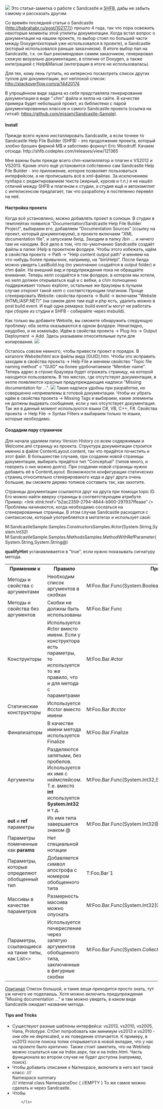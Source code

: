 <img src="//habrastorage.org/files/2c8/65e/77a/2c865e77aa424b4784e04bff4d9bcb4d.jpg"/>
Это статья-заметка о работе с Sandcastle и <abbr title="Sandcastle Help File Builder" >SHFB</abbr>, дабы не забыть самому и рассказать другим.

Со времён последней статьи о Sandcastle (<a href="http://habrahabr.ru/post/102177/">http://habrahabr.ru/post/102177/</a>) прошло 4 года, так что пора освежить некоторые моменты этой утилиты документации.
<habracut/>
Когда встал вопрос о документации на нашем проекте, то выбор стоял по большей части между Doxygen(который уже использовался в проекте), и Sandcastle (который использовался раньше заказчиком). В итоге выбор пал на Sandcastle, т.к. он был рекомендован самим заказчиком, генерировал схожую  визуально документацию, в отличии от Doxygen, а также интеграцией с Help&Manual (интеграция в итоге не использовалась).

Для тех, кому лень гуглить, но интересно посмотреть список других тулзов для документации, вот неплохой список: http://stackoverflow.com/a/14420174

В упрощённом виде задача из себя представляла генерирование документации в виде ".chm" файла и хелпа на сайте. В качестве примера будет небольшой проект, из библиотеки с парой документированных классов и самого Sandcastle проекта (ссылка на гитхаб: https://github.com/misiam/Sandcastle-Sample).

<h4>Install</h4>
Прежде всего нужно инсталлировать Sandcastle, а если точнее то Sandcastle Help File Builder (SHFB) - это продолжение проекта, который злобно брошен фирмой M$ и заботливо форкнут Eric Woodruff. Качаем отсюда: http://shfb.codeplex.com/releases/view/121365 

Мне важны были прежде всего chm-компиллятор и плагин к VS2012 и VS2013. Кроме этого ещё установится собственно сам  Sandcastle Help File Builder - это приложение, которое позволяет пользоваться интерфейсом, а не прописывать всё в xml-файлах. За исключением тулбара с редактированием текста (жирный, курсив и т.п.) я не нашёл отличий между SHFB и плагином к студии, а студия ещё и автокомплит с интелисенсом предлагает, так что разработку я постепенно перевёл на неё. 

<h4>Настройка проекта</h4>
Когда всё установлено, можно добавлять проект в солюшн. В студии в темплейтах появился "Documentation/Sandcastle Help File Builder Project", выбираем его, добавляем "Documentation Sources" (ссылку на проект, который документируем), в проекте включаем "XML documentation file", и запускаем билд. Заходим в папку /bin ... и ничего там не находим. Всё дело в том, что по-умолчанию Sandcastle создаёт файлы в папке \Help  в проектном фолдере.
Чтобы этого избежать, идём в свойства проекта -> Path -> "Help content output path" и меняем на что-нибудь более привычное, например, на "bin\Help\". После билда можно увидеть LastBuild.log (по умолчанию создаётся в output folder) и chm файл. На внешний вид и предупреждения пока не обращайте внимания.
Теперь хелп создаётся в том фолдере, в котором мы хотели, но хелп должен открываться ещё и с вебки, а chm полноценно поддерживает только explorer,  остальные же браузеры в лучшем случае откроют такой хелп с соответствующим плагином. Проще сгенерировать Website:  свойства проекта -> Build -> включаем "Website (HTML/ASP.NET)" (на самом деле там ещё и php есть, удалить можно в post build event. И ещё одна ремарка: build event'ы могут не работать при сборке из студии и SHFB - собирайте через msbuild).

Как только вы добавите Website, вы сможете обнаружить следующую проблему: оба хелпа оказываются в одном фолдере. Ненаглядно, неудобно, и не комильфо. Идём в свойства проекта -> Plug-Ins -> Output Deployment -> Add. Здесь указываем относительные пути для копирования. 
<spoiler title="Output Deployment plugin"><img src="//habrastorage.org/files/173/31c/f71/17331cf71225437d92ebe98019460a94.png"/></spoiler>


Осталось совсем немного, чтобы привести проект в порядок. 
В каталоге Website/html все файлы вида [GUID].htm. Чтобы это исправить заходим в свойства проекта -> Help File и меняем свойство "Topic file naming method" с "GUID" на более удобочитаемое "Member name". Теперь адрес в строке браузера будет отражать страницу, на которой находится пользователь. 
В тех местах, где отсутствует документация, в хелпе появляются красные предупреждающие надписи "Missing documentation for ...". 
<img src="//habrastorage.org/files/e2e/1d0/f7e/e2e1d0f7e5504dec9b045341d25d840c.png"/>
 Такие надписи удобны при разработке, но совершенно неприемлемы в готовой документации. Чтобы их убрать идём в свойства проекта -> Missing Tags и выбираем, какие элементы не должны выдавать сообщения, если у них отсутствует документация. Так же в данный момент используются языки C#, VB, C++, F#. Свойства проекта -> Help File -> Syntax Filters и выбираем только те языки, которые необходимо.

<h4>Создадим пару страничек</h4>
Для начала удаляем папку Version History со всем содержимым и Welcome.aml страницу из проекта. Структура документации строится именно в файле ContentLayout.content, так что придётся почистить и этот файл.
В большинстве случаев, при создании новой страницы документации, выбирать придётся тип "Conceptual" (типов много, и говорить о них можно долго). При создании новой страницы нужно добавить её в ContentLayout. Возможности конфигурации статических страниц относительно сгенерированого кода и друг друга очень большие, вы сможете дерево топиков составить так, как захотите.

Страницы документации ссылаются друг на друга при помощи topic ID. Его можно найти вверху страницы в соответствующем атрибуте.
Пример:<source lang="html">
 &lt;link xlink:href=&quot;b2ac2359-2794-4644-b900-297937ffeaae&quot; /&gt;
</source>
Проблемы начинаются, когда необходимо сослаться на сгенерированные страницы. В этом случае Sandcastle расходится с синтаксисом, который употребляется в метатегах <see />  и использует свой:

<source lang="xml">
<codeEntityReference qualifyHint="true">M:SandcastleSample.Samples.ConstructorsSamples.#ctor(System.String,System.Int32)</codeEntityReference>
<codeEntityReference qualifyHint="true">M:SandcastleSample.Samples.MethodsSamples.MethodWithRefParameter(System.String,System.String@)</codeEntityReference>
</source>

<b>qualifyHint</b> устанавливается в "true", если нужно показывать сигнатуру метода.

<spoiler title="Список оформления ссылок">
<table>
<tr>
<th>Применим к</th><th>Правило</th><th>Пример</th>
</tr>
<tr>
    <td>Методы и свойства с аргументами</td>
    <td>Необходим список аргументов в скобках</td>
    <td>M:Foo.Bar.Func(System.Boolean)</td>
</tr>
<tr>
    <td>Методы и свойства без аргументов</td>
    <td>Скобки не должны быть использованы</td>
    <td>M:Foo.Bar.Func</td>
</tr>
<tr>
    <td>Конструкторы</td>
    <td>Используется #ctor вместо имени. Если у конструктора есть параметры, то используется то же правило, что и для метода с параметрами</td>
    <td>M:Foo.Bar.#ctor</td>
</tr>
<tr>
    <td>Статические конструкторы</td>
    <td>Используется #сctor вместо имени</td>
    <td>M:Foo.Bar.#cctor</td>
</tr>
<tr>
    <td>Финализаторы</td>
    <td>В качестве имени метода используется Finalize </td>
    <td>M:Foo.Bar.Finalize</td>
</tr>
<tr>
    <td>Аргументы</td>
    <td>Разделяются запятыми, без пробелов. Используется их имя с неймспейсом. Т.е. вместо <b>int</b> используется <b>System.Int32</b> и т.д.</td>
    <td>M:Foo.Bar.Func(System.Int32,System.String,Foo.Widget)</td>
</tr>
<tr>
    <td><b>out</b> и <b>ref</b> параметры</td>
    <td>Их имя типа завершается знаком @</td>
    <td>M:Foo.Bar.Func(System.Int32@)</td>
</tr>
<tr>
    <td>Параметры помеченные как <b>params</b></td>
    <td>Нет специальной нотации</td>
    <td></td>
</tr>
<tr>
    <td>Параметры, которые определяют обобщенный тип</td>
    <td>Добавляется символ апострофа с номером обобщенного типа</td>
    <td>T:Foo.Bar`1</td>
</tr>
<tr>
    <td>Массивы в качестве параметров</td>
    <td>Размерность массива можно опускать</td>
    <td>M:Foo.Bar.Func(System.Int32[0:,0:])</td>
</tr>
<tr>
    <td>Параметры, ссылающиеся на такие типы, как List<></td>
    <td>Используется печерисление через запятую аргументов обобщенного типа, заключенные в фигурные скобки</td>
    <td>M:Foo.Bar.Func(System.Collections.Generic.List{System.String})</td>
</tr>
</table>
<a href="http://www.codeproject.com/Articles/366043/Authoring-Documentation-with-DocProject-and-Sandca">Оригинал</a>
</spoiler>
Список большой, и такие вещи приходится просто знать, тут уж ничего не поделаешь.
Хотя можно включить предупреждения "Missing documentation ..." и там можно увидеть, в каком виде Sandcastle ожидает название метода.

<h4>Tips and Tricks</h4>
<ul>
	<li>Существуют разные шаблоны интерфейса: vs2013, vs2010, vs2005, Hana, Prototype. СтОит попробовать как минимум vs2013 и vs2010 - они обе не deprecated, и их поведение отличается. К примеру, в vs2013 после поиска топик открывается в новой вкладке, что у нас на проекте было критично. Также стоит заметить, что на Webhelp можно ссылаться как на Index.aspx, так и на  index.html. Часть функционала во втором случае не будет доступна (например, поиск).</li>
	<li>Чтобы добавить описание к Namespace, включите в него вот такой класс: 
         <source lang="cs">
///<summary>Namespace summary</summary>
///<include file='_Namespace.xml' path='Documentation/*' />    
internal class NamespaceDoc
{
    //EMPTY
}

</source>
То же самое можно сделать и через Sandcastle.
        </li>
	<li> Чтобы

        </li>

</ul>
